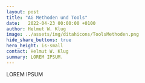 ```yaml
---
layout: post
title: "AG Methoden und Tools"
date:   2022-04-23 00:00:00 +0100
author: Helmut W. Klug
image: ../assets/img/ditahicons/ToolsMethoden.png
hide_share_buttons: true
hero_height: is-small
contact: Helmut W. Klug
summary: LOREM IPSUM. 
---
```


LOREM IPSUM

